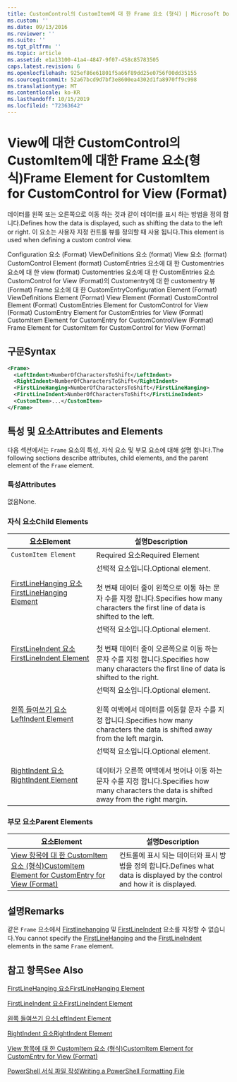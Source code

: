 ```yaml
---
title: CustomControl의 CustomItem에 대 한 Frame 요소 (형식) | Microsoft Docs
ms.custom: ''
ms.date: 09/13/2016
ms.reviewer: ''
ms.suite: ''
ms.tgt_pltfrm: ''
ms.topic: article
ms.assetid: e1a13100-41a4-4847-9f07-458c85783505
caps.latest.revision: 6
ms.openlocfilehash: 925ef86e61801f5a66f89dd25e0756f00dd35155
ms.sourcegitcommit: 52a67bcd9d7bf3e8600ea4302d1fa8970ff9c998
ms.translationtype: MT
ms.contentlocale: ko-KR
ms.lasthandoff: 10/15/2019
ms.locfileid: "72363642"
---
```

# <a name="frame-element-for-customitem-for-customcontrol-for-view-format"></a><span data-ttu-id="533d0-102">View에 대한 CustomControl의 CustomItem에 대한 Frame 요소(형식)</span><span class="sxs-lookup"><span data-stu-id="533d0-102">Frame Element for CustomItem for CustomControl for View (Format)</span></span>

<span data-ttu-id="533d0-103">데이터를 왼쪽 또는 오른쪽으로 이동 하는 것과 같이 데이터를 표시 하는 방법을 정의 합니다.</span><span class="sxs-lookup"><span data-stu-id="533d0-103">Defines how the data is displayed, such as shifting the data to the left or right.</span></span> <span data-ttu-id="533d0-104">이 요소는 사용자 지정 컨트롤 뷰를 정의할 때 사용 됩니다.</span><span class="sxs-lookup"><span data-stu-id="533d0-104">This element is used when defining a custom control view.</span></span>

<span data-ttu-id="533d0-105">Configuration 요소 (Format) ViewDefinitions 요소 (format) View 요소 (format) CustomControl Element (format) CustomEntries 요소에 대 한 Customentries 요소에 대 한 view (format) Customentries 요소에 대 한 CustomEntries 요소 CustomControl for View (Format)의 Customentry에 대 한 customentry 뷰 (Format) Frame 요소에 대 한 CustomEntry</span><span class="sxs-lookup"><span data-stu-id="533d0-105">Configuration Element (Format) ViewDefinitions Element (Format) View Element (Format) CustomControl Element (Format) CustomEntries Element for CustomControl for View (Format) CustomEntry Element for CustomEntries for View (Format) CustomItem Element for CustomEntry for CustomControlView (Format) Frame Element for CustomItem for CustomControl for View (Format)</span></span>

## <a name="syntax"></a><span data-ttu-id="533d0-106">구문</span><span class="sxs-lookup"><span data-stu-id="533d0-106">Syntax</span></span>

```xml
<Frame>
  <LeftIndent>NumberOfCharactersToShift</LeftIndent>
  <RightIndent>NumberOfCharactersToShift</RightIndent>
  <FirstLineHanging>NumberOfCharactersToShift</FirstLineHanging>
  <FirstLineIndent>NumberOfCharactersToShift</FirstLineIndent>
  <CustomItem>...</CustomItem>
</Frame>
```

## <a name="attributes-and-elements"></a><span data-ttu-id="533d0-107">특성 및 요소</span><span class="sxs-lookup"><span data-stu-id="533d0-107">Attributes and Elements</span></span>

<span data-ttu-id="533d0-108">다음 섹션에서는 `Frame` 요소의 특성, 자식 요소 및 부모 요소에 대해 설명 합니다.</span><span class="sxs-lookup"><span data-stu-id="533d0-108">The following sections describe attributes, child elements, and the parent element of the `Frame` element.</span></span>

### <a name="attributes"></a><span data-ttu-id="533d0-109">특성</span><span class="sxs-lookup"><span data-stu-id="533d0-109">Attributes</span></span>

<span data-ttu-id="533d0-110">없음</span><span class="sxs-lookup"><span data-stu-id="533d0-110">None.</span></span>

### <a name="child-elements"></a><span data-ttu-id="533d0-111">자식 요소</span><span class="sxs-lookup"><span data-stu-id="533d0-111">Child Elements</span></span>

|<span data-ttu-id="533d0-112">요소</span><span class="sxs-lookup"><span data-stu-id="533d0-112">Element</span></span>|<span data-ttu-id="533d0-113">설명</span><span class="sxs-lookup"><span data-stu-id="533d0-113">Description</span></span>|
|-------------|-----------------|
|`CustomItem Element`|<span data-ttu-id="533d0-114">Required 요소</span><span class="sxs-lookup"><span data-stu-id="533d0-114">Required Element</span></span>|
|[<span data-ttu-id="533d0-115">FirstLineHanging 요소</span><span class="sxs-lookup"><span data-stu-id="533d0-115">FirstLineHanging Element</span></span>](./firstlinehanging-element-for-frame-for-customcontrol-for-view-format.md)|<span data-ttu-id="533d0-116">선택적 요소입니다.</span><span class="sxs-lookup"><span data-stu-id="533d0-116">Optional element.</span></span><br /><br /> <span data-ttu-id="533d0-117">첫 번째 데이터 줄이 왼쪽으로 이동 하는 문자 수를 지정 합니다.</span><span class="sxs-lookup"><span data-stu-id="533d0-117">Specifies how many characters the first line of data is shifted to the left.</span></span>|
|[<span data-ttu-id="533d0-118">FirstLineIndent 요소</span><span class="sxs-lookup"><span data-stu-id="533d0-118">FirstLineIndent Element</span></span>](./firstlineindent-element-for-frame-for-customcontrol-for-view-format.md)|<span data-ttu-id="533d0-119">선택적 요소입니다.</span><span class="sxs-lookup"><span data-stu-id="533d0-119">Optional element.</span></span><br /><br /> <span data-ttu-id="533d0-120">첫 번째 데이터 줄이 오른쪽으로 이동 하는 문자 수를 지정 합니다.</span><span class="sxs-lookup"><span data-stu-id="533d0-120">Specifies how many characters the first line of data is shifted to the right.</span></span>|
|[<span data-ttu-id="533d0-121">왼쪽 들여쓰기 요소</span><span class="sxs-lookup"><span data-stu-id="533d0-121">LeftIndent Element</span></span>](./leftindent-element-for-frame-for-customcontrol-for-view-format.md)|<span data-ttu-id="533d0-122">선택적 요소입니다.</span><span class="sxs-lookup"><span data-stu-id="533d0-122">Optional element.</span></span><br /><br /> <span data-ttu-id="533d0-123">왼쪽 여백에서 데이터를 이동할 문자 수를 지정 합니다.</span><span class="sxs-lookup"><span data-stu-id="533d0-123">Specifies how many characters the data is shifted away from the left margin.</span></span>|
|[<span data-ttu-id="533d0-124">RightIndent 요소</span><span class="sxs-lookup"><span data-stu-id="533d0-124">RightIndent Element</span></span>](./rightindent-element-for-frame-for-customcontrol-for-view-format.md)|<span data-ttu-id="533d0-125">선택적 요소입니다.</span><span class="sxs-lookup"><span data-stu-id="533d0-125">Optional element.</span></span><br /><br /> <span data-ttu-id="533d0-126">데이터가 오른쪽 여백에서 벗어나 이동 하는 문자 수를 지정 합니다.</span><span class="sxs-lookup"><span data-stu-id="533d0-126">Specifies how many characters the data is shifted away from the right margin.</span></span>|

### <a name="parent-elements"></a><span data-ttu-id="533d0-127">부모 요소</span><span class="sxs-lookup"><span data-stu-id="533d0-127">Parent Elements</span></span>

|<span data-ttu-id="533d0-128">요소</span><span class="sxs-lookup"><span data-stu-id="533d0-128">Element</span></span>|<span data-ttu-id="533d0-129">설명</span><span class="sxs-lookup"><span data-stu-id="533d0-129">Description</span></span>|
|-------------|-----------------|
|[<span data-ttu-id="533d0-130">View 항목에 대 한 CustomItem 요소 (형식)</span><span class="sxs-lookup"><span data-stu-id="533d0-130">CustomItem Element for CustomEntry for View (Format)</span></span>](./customitem-element-for-customentry-for-customcontrol-for-view-format.md)|<span data-ttu-id="533d0-131">컨트롤에 표시 되는 데이터와 표시 방법을 정의 합니다.</span><span class="sxs-lookup"><span data-stu-id="533d0-131">Defines what data is displayed by the control and how it is displayed.</span></span>|

## <a name="remarks"></a><span data-ttu-id="533d0-132">설명</span><span class="sxs-lookup"><span data-stu-id="533d0-132">Remarks</span></span>

<span data-ttu-id="533d0-133">같은 `Frame` 요소에서 [Firstlinehanging](./firstlinehanging-element-for-frame-for-customcontrol-for-view-format.md) 및 [FirstLineIndent](./firstlineindent-element-for-frame-for-customcontrol-for-view-format.md) 요소를 지정할 수 없습니다.</span><span class="sxs-lookup"><span data-stu-id="533d0-133">You cannot specify the [FirstLineHanging](./firstlinehanging-element-for-frame-for-customcontrol-for-view-format.md) and the [FirstLineIndent](./firstlineindent-element-for-frame-for-customcontrol-for-view-format.md) elements in the same `Frame` element.</span></span>

## <a name="see-also"></a><span data-ttu-id="533d0-134">참고 항목</span><span class="sxs-lookup"><span data-stu-id="533d0-134">See Also</span></span>

[<span data-ttu-id="533d0-135">FirstLineHanging 요소</span><span class="sxs-lookup"><span data-stu-id="533d0-135">FirstLineHanging Element</span></span>](./firstlinehanging-element-for-frame-for-customcontrol-for-view-format.md)

[<span data-ttu-id="533d0-136">FirstLineIndent 요소</span><span class="sxs-lookup"><span data-stu-id="533d0-136">FirstLineIndent Element</span></span>](./firstlineindent-element-for-frame-for-customcontrol-for-view-format.md)

[<span data-ttu-id="533d0-137">왼쪽 들여쓰기 요소</span><span class="sxs-lookup"><span data-stu-id="533d0-137">LeftIndent Element</span></span>](./leftindent-element-for-frame-for-customcontrol-for-view-format.md)

[<span data-ttu-id="533d0-138">RightIndent 요소</span><span class="sxs-lookup"><span data-stu-id="533d0-138">RightIndent Element</span></span>](./rightindent-element-for-frame-for-customcontrol-for-view-format.md)

[<span data-ttu-id="533d0-139">View 항목에 대 한 CustomItem 요소 (형식)</span><span class="sxs-lookup"><span data-stu-id="533d0-139">CustomItem Element for CustomEntry for View (Format)</span></span>](./customitem-element-for-customentry-for-customcontrol-for-view-format.md)

[<span data-ttu-id="533d0-140">PowerShell 서식 파일 작성</span><span class="sxs-lookup"><span data-stu-id="533d0-140">Writing a PowerShell Formatting File</span></span>](./writing-a-powershell-formatting-file.md)
